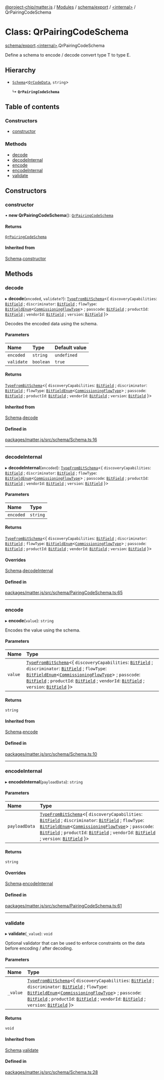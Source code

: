 [@project-chip/matter.js](../README.md) / [Modules](../modules.md) / [schema/export](../modules/schema_export.md) / [\<internal\>](../modules/schema_export._internal_.md) / QrPairingCodeSchema

# Class: QrPairingCodeSchema

[schema/export](../modules/schema_export.md).[\<internal\>](../modules/schema_export._internal_.md).QrPairingCodeSchema

Define a schema to encode / decode convert type T to type E.

## Hierarchy

- [`Schema`](schema_export.Schema.md)\<[`QrCodeData`](../modules/schema_export.md#qrcodedata), `string`\>

  ↳ **`QrPairingCodeSchema`**

## Table of contents

### Constructors

- [constructor](schema_export._internal_.QrPairingCodeSchema.md#constructor)

### Methods

- [decode](schema_export._internal_.QrPairingCodeSchema.md#decode)
- [decodeInternal](schema_export._internal_.QrPairingCodeSchema.md#decodeinternal)
- [encode](schema_export._internal_.QrPairingCodeSchema.md#encode)
- [encodeInternal](schema_export._internal_.QrPairingCodeSchema.md#encodeinternal)
- [validate](schema_export._internal_.QrPairingCodeSchema.md#validate)

## Constructors

### constructor

• **new QrPairingCodeSchema**(): [`QrPairingCodeSchema`](schema_export._internal_.QrPairingCodeSchema.md)

#### Returns

[`QrPairingCodeSchema`](schema_export._internal_.QrPairingCodeSchema.md)

#### Inherited from

[Schema](schema_export.Schema.md).[constructor](schema_export.Schema.md#constructor)

## Methods

### decode

▸ **decode**(`encoded`, `validate?`): [`TypeFromBitSchema`](../modules/schema_export.md#typefrombitschema)\<\{ `discoveryCapabilities`: [`BitField`](../modules/schema_export.md#bitfield) ; `discriminator`: [`BitField`](../modules/schema_export.md#bitfield) ; `flowType`: [`BitFieldEnum`](../modules/schema_export.md#bitfieldenum)\<[`CommissioningFlowType`](../enums/schema_export.CommissioningFlowType.md)\> ; `passcode`: [`BitField`](../modules/schema_export.md#bitfield) ; `productId`: [`BitField`](../modules/schema_export.md#bitfield) ; `vendorId`: [`BitField`](../modules/schema_export.md#bitfield) ; `version`: [`BitField`](../modules/schema_export.md#bitfield)  }\>

Decodes the encoded data using the schema.

#### Parameters

| Name | Type | Default value |
| :------ | :------ | :------ |
| `encoded` | `string` | `undefined` |
| `validate` | `boolean` | `true` |

#### Returns

[`TypeFromBitSchema`](../modules/schema_export.md#typefrombitschema)\<\{ `discoveryCapabilities`: [`BitField`](../modules/schema_export.md#bitfield) ; `discriminator`: [`BitField`](../modules/schema_export.md#bitfield) ; `flowType`: [`BitFieldEnum`](../modules/schema_export.md#bitfieldenum)\<[`CommissioningFlowType`](../enums/schema_export.CommissioningFlowType.md)\> ; `passcode`: [`BitField`](../modules/schema_export.md#bitfield) ; `productId`: [`BitField`](../modules/schema_export.md#bitfield) ; `vendorId`: [`BitField`](../modules/schema_export.md#bitfield) ; `version`: [`BitField`](../modules/schema_export.md#bitfield)  }\>

#### Inherited from

[Schema](schema_export.Schema.md).[decode](schema_export.Schema.md#decode)

#### Defined in

[packages/matter.js/src/schema/Schema.ts:16](https://github.com/project-chip/matter.js/blob/2d9f2165d2672864fda3496a6d0d5f93597f82c6/packages/matter.js/src/schema/Schema.ts#L16)

___

### decodeInternal

▸ **decodeInternal**(`encoded`): [`TypeFromBitSchema`](../modules/schema_export.md#typefrombitschema)\<\{ `discoveryCapabilities`: [`BitField`](../modules/schema_export.md#bitfield) ; `discriminator`: [`BitField`](../modules/schema_export.md#bitfield) ; `flowType`: [`BitFieldEnum`](../modules/schema_export.md#bitfieldenum)\<[`CommissioningFlowType`](../enums/schema_export.CommissioningFlowType.md)\> ; `passcode`: [`BitField`](../modules/schema_export.md#bitfield) ; `productId`: [`BitField`](../modules/schema_export.md#bitfield) ; `vendorId`: [`BitField`](../modules/schema_export.md#bitfield) ; `version`: [`BitField`](../modules/schema_export.md#bitfield)  }\>

#### Parameters

| Name | Type |
| :------ | :------ |
| `encoded` | `string` |

#### Returns

[`TypeFromBitSchema`](../modules/schema_export.md#typefrombitschema)\<\{ `discoveryCapabilities`: [`BitField`](../modules/schema_export.md#bitfield) ; `discriminator`: [`BitField`](../modules/schema_export.md#bitfield) ; `flowType`: [`BitFieldEnum`](../modules/schema_export.md#bitfieldenum)\<[`CommissioningFlowType`](../enums/schema_export.CommissioningFlowType.md)\> ; `passcode`: [`BitField`](../modules/schema_export.md#bitfield) ; `productId`: [`BitField`](../modules/schema_export.md#bitfield) ; `vendorId`: [`BitField`](../modules/schema_export.md#bitfield) ; `version`: [`BitField`](../modules/schema_export.md#bitfield)  }\>

#### Overrides

[Schema](schema_export.Schema.md).[decodeInternal](schema_export.Schema.md#decodeinternal)

#### Defined in

[packages/matter.js/src/schema/PairingCodeSchema.ts:65](https://github.com/project-chip/matter.js/blob/2d9f2165d2672864fda3496a6d0d5f93597f82c6/packages/matter.js/src/schema/PairingCodeSchema.ts#L65)

___

### encode

▸ **encode**(`value`): `string`

Encodes the value using the schema.

#### Parameters

| Name | Type |
| :------ | :------ |
| `value` | [`TypeFromBitSchema`](../modules/schema_export.md#typefrombitschema)\<\{ `discoveryCapabilities`: [`BitField`](../modules/schema_export.md#bitfield) ; `discriminator`: [`BitField`](../modules/schema_export.md#bitfield) ; `flowType`: [`BitFieldEnum`](../modules/schema_export.md#bitfieldenum)\<[`CommissioningFlowType`](../enums/schema_export.CommissioningFlowType.md)\> ; `passcode`: [`BitField`](../modules/schema_export.md#bitfield) ; `productId`: [`BitField`](../modules/schema_export.md#bitfield) ; `vendorId`: [`BitField`](../modules/schema_export.md#bitfield) ; `version`: [`BitField`](../modules/schema_export.md#bitfield)  }\> |

#### Returns

`string`

#### Inherited from

[Schema](schema_export.Schema.md).[encode](schema_export.Schema.md#encode)

#### Defined in

[packages/matter.js/src/schema/Schema.ts:10](https://github.com/project-chip/matter.js/blob/2d9f2165d2672864fda3496a6d0d5f93597f82c6/packages/matter.js/src/schema/Schema.ts#L10)

___

### encodeInternal

▸ **encodeInternal**(`payloadData`): `string`

#### Parameters

| Name | Type |
| :------ | :------ |
| `payloadData` | [`TypeFromBitSchema`](../modules/schema_export.md#typefrombitschema)\<\{ `discoveryCapabilities`: [`BitField`](../modules/schema_export.md#bitfield) ; `discriminator`: [`BitField`](../modules/schema_export.md#bitfield) ; `flowType`: [`BitFieldEnum`](../modules/schema_export.md#bitfieldenum)\<[`CommissioningFlowType`](../enums/schema_export.CommissioningFlowType.md)\> ; `passcode`: [`BitField`](../modules/schema_export.md#bitfield) ; `productId`: [`BitField`](../modules/schema_export.md#bitfield) ; `vendorId`: [`BitField`](../modules/schema_export.md#bitfield) ; `version`: [`BitField`](../modules/schema_export.md#bitfield)  }\> |

#### Returns

`string`

#### Overrides

[Schema](schema_export.Schema.md).[encodeInternal](schema_export.Schema.md#encodeinternal)

#### Defined in

[packages/matter.js/src/schema/PairingCodeSchema.ts:61](https://github.com/project-chip/matter.js/blob/2d9f2165d2672864fda3496a6d0d5f93597f82c6/packages/matter.js/src/schema/PairingCodeSchema.ts#L61)

___

### validate

▸ **validate**(`_value`): `void`

Optional validator that can be used to enforce constraints on the data before encoding / after decoding.

#### Parameters

| Name | Type |
| :------ | :------ |
| `_value` | [`TypeFromBitSchema`](../modules/schema_export.md#typefrombitschema)\<\{ `discoveryCapabilities`: [`BitField`](../modules/schema_export.md#bitfield) ; `discriminator`: [`BitField`](../modules/schema_export.md#bitfield) ; `flowType`: [`BitFieldEnum`](../modules/schema_export.md#bitfieldenum)\<[`CommissioningFlowType`](../enums/schema_export.CommissioningFlowType.md)\> ; `passcode`: [`BitField`](../modules/schema_export.md#bitfield) ; `productId`: [`BitField`](../modules/schema_export.md#bitfield) ; `vendorId`: [`BitField`](../modules/schema_export.md#bitfield) ; `version`: [`BitField`](../modules/schema_export.md#bitfield)  }\> |

#### Returns

`void`

#### Inherited from

[Schema](schema_export.Schema.md).[validate](schema_export.Schema.md#validate)

#### Defined in

[packages/matter.js/src/schema/Schema.ts:28](https://github.com/project-chip/matter.js/blob/2d9f2165d2672864fda3496a6d0d5f93597f82c6/packages/matter.js/src/schema/Schema.ts#L28)
